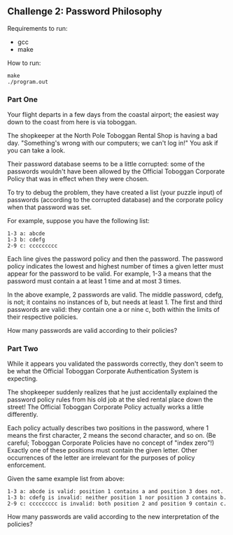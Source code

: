 ## Challenge 2: Password Philosophy

Requirements to run:
 - gcc
 - make

How to run:
```
make
./program.out
```

### Part One
Your flight departs in a few days from the coastal airport; the easiest way down
to the coast from here is via toboggan.

The shopkeeper at the North Pole Toboggan Rental Shop is having a bad day.
"Something's wrong with our computers; we can't log in!" You ask if you can take
a look.

Their password database seems to be a little corrupted: some of the passwords
wouldn't have been allowed by the Official Toboggan Corporate Policy that was in
effect when they were chosen.

To try to debug the problem, they have created a list (your puzzle input) of
passwords (according to the corrupted database) and the corporate policy when
that password was set.

For example, suppose you have the following list:

    1-3 a: abcde
    1-3 b: cdefg
    2-9 c: ccccccccc

Each line gives the password policy and then the password. The password policy
indicates the lowest and highest number of times a given letter must appear for
the password to be valid. For example, 1-3 a means that the password must
contain a at least 1 time and at most 3 times.

In the above example, 2 passwords are valid. The middle password, cdefg, is not;
it contains no instances of b, but needs at least 1. The first and third
passwords are valid: they contain one a or nine c, both within the limits of
their respective policies.

How many passwords are valid according to their policies?

### Part Two

While it appears you validated the passwords correctly, they don't seem to be
what the Official Toboggan Corporate Authentication System is expecting.

The shopkeeper suddenly realizes that he just accidentally explained the
password policy rules from his old job at the sled rental place down the street!
The Official Toboggan Corporate Policy actually works a little differently.

Each policy actually describes two positions in the password, where 1 means the
first character, 2 means the second character, and so on. (Be careful; Toboggan
Corporate Policies have no concept of "index zero"!) Exactly one of these
positions must contain the given letter. Other occurrences of the letter are
irrelevant for the purposes of policy enforcement.

Given the same example list from above:

    1-3 a: abcde is valid: position 1 contains a and position 3 does not.
    1-3 b: cdefg is invalid: neither position 1 nor position 3 contains b.
    2-9 c: ccccccccc is invalid: both position 2 and position 9 contain c.

How many passwords are valid according to the new interpretation of the
policies?

